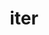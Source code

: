 ---
title: iter
meaning: journey
ch: [thirteen, f2, f, 7r]
pos: nounthird
genitive: itineris
abbgender: n.
abbgender2: neut.
gender: neuter
declension: third
derivative: itinerary
laudio: ../assets/audio/iter-laudio.mp3
six: y
---